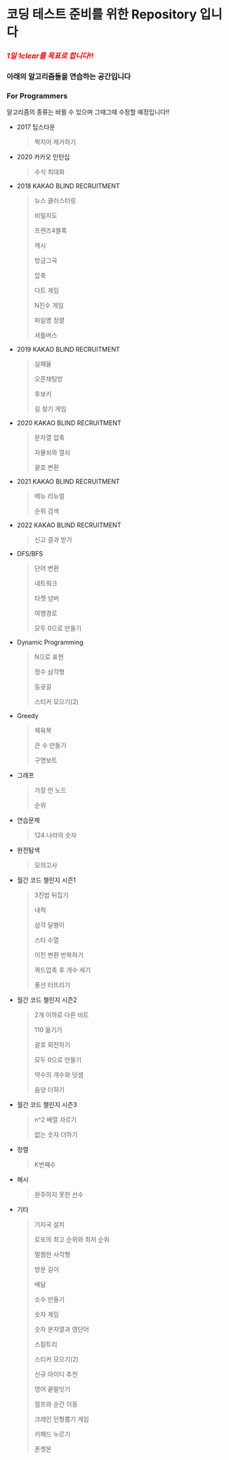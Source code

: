 # 코딩 테스트 준비를 위한 Repository 입니다

### *<span style="color:red">1일 1clear를 목표로 합니다!!</span>*

### 아래의 알고리즘들을 연습하는 공간입니다

### For Programmers

알고리즘의 종류는 바뀔 수 있으며 그때그때 수정할 예정입니다!!

- 2017 팁스타운

  > 짝지어 제거하기
  
- 2020 카카오 인턴십

  > 수식 최대화
  
- 2018 KAKAO BLIND RECRUITMENT

  > 뉴스 클러스터링
  >
  > 비밀지도
  >
  > 프렌즈4블록
  >
  > 캐시
  >
  > 방금그곡
  >
  > 압축
  >
  > 다트 게임
  >
  > N진수 게임
  >
  > 파일명 정렬
  >
  > 셔틀버스
  
- 2019 KAKAO BLIND RECRUITMENT

  > 실패율
  >
  > 오픈채팅방
  >
  > 후보키
  >
  > 길 찾기 게임
  
- 2020 KAKAO BLIND RECRUITMENT

  > 문자열 압축
  >
  > 자물쇠와 열쇠
  >
  > 괄호 변환
  
- 2021 KAKAO BLIND RECRUITMENT

  > 메뉴 리뉴얼
  >
  > 순위 검색
  
- 2022 KAKAO BLIND RECRUITMENT

  > 신고 결과 받기
  
- DFS/BFS

  > 단어 변환
  >
  > 네트워크
  >
  > 타켓 넘버
  >
  > 여행경로
  >
  > 모두 0으로 만들기
  
- Dynamic Programming

  > N으로 표현
  >
  > 정수 삼각형
  >
  > 등굣길
  >
  > 스티커 모으기(2)
  
- Greedy

  > 체육복
  >
  > 큰 수 만들기
  >
  > 구명보트
  
- 그래프

  > 가장 먼 노드
  >
  > 순위
  
- 연습문제

  > 124 나라의 숫자
  
- 완전탐색

  > 모의고사
  
- 월간 코드 챌린지 시즌1

  > 3진법 뒤집기
  >
  > 내적
  >
  > 삼각 달팽이
  >
  > 스타 수열
  >
  > 이진 변환 반복하기
  >
  > 쿼드압축 후 개수 세기
  >
  > 풍선 터뜨리기

- 월간 코드 챌린지 시즌2

  > 2개 이하로 다른 비트
  >
  > 110 옮기기
  >
  > 괄호 회전하기
  >
  > 모두 0으로 만들기
  >
  > 약수의 개수와 덧셈
  >
  > 음양 더하기

- 월간 코드 챌린지 시즌3

  > n^2 배열 자르기
  >
  > 없는 숫자 더하기

- 정렬

  > K번째수
  
- 해시

  > 완주하지 못한 선수
  
- 기타

  > 기지국 설치
  >
  > 로또의 최고 순위와 최저 순위
  >
  > 멀쩡한 사각형
  >
  > 방문 길이
  >
  > 배달
  >
  > 소수 만들기
  >
  > 숫자 게임
  >
  > 숫자 문자열과 영단어
  >
  > 스킬트리
  >
  > 스티커 모으기(2)
  >
  > 신규 아이디 추천
  >
  > 영어 끝말잇기
  >
  > 점프와 순간 이동
  >
  > 크레인 인형뽑기 게임
  >
  > 키패드 누르기
  >
  > 폰켓몬

